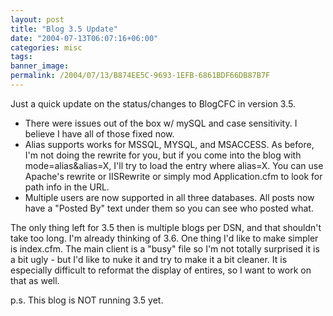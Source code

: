```yaml
---
layout: post
title: "Blog 3.5 Update"
date: "2004-07-13T06:07:16+06:00"
categories: misc 
tags: 
banner_image: 
permalink: /2004/07/13/B874EE5C-9693-1EFB-6861BDF66DB87B7F
---
```


Just a quick update on the status/changes to BlogCFC in version 3.5.

<ul>
<li>There were issues out of the box w/ mySQL and case sensitivity. I believe I have all of those fixed now.
<li>Alias supports works for MSSQL, MYSQL, and MSACCESS. As before, I'm not doing the rewrite for you, but if you come into the blog with mode=alias&alias=X, I'll try to load the entry where alias=X. You can use Apache's rewrite or IISRewrite or simply mod Application.cfm to look for path info in the URL.
<li>Multiple users are now supported in all three databases. All posts now have a "Posted By" text under them so you can see who posted what.
</ul>

The only thing left for 3.5 then is multiple blogs per DSN, and that shouldn't take too long. I'm already thinking of 3.6. One thing I'd like to make simpler is index.cfm. The main client is a "busy" file so I'm not totally surprised it is a bit ugly - but I'd like to nuke it and try to make it a bit cleaner. It is especially difficult to reformat the display of entires, so I want to work on that as well.

p.s. This blog is NOT running 3.5 yet.